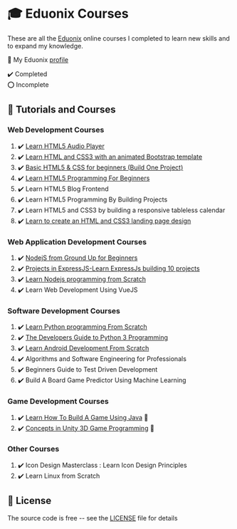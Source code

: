 # :mortar_board: Eduonix Courses

These are all the [Eduonix][eduonix] online courses I completed to learn new skills and to expand my knowledge.

:link: My Eduonix [profile](https://www.eduonix.com/u/quintin-henn)

:heavy_check_mark: Completed  
:o: Incomplete

## :beginner: Tutorials and Courses

### Web Development Courses

1. :heavy_check_mark: [Learn HTML5 Audio Player](learn-html5-audio-player)
2. :heavy_check_mark: [Learn HTML and CSS3 with an animated Bootstrap template](learn-html-and-css3-with-an-animated-bootstrap-template)
3. :heavy_check_mark: [Basic HTML5 & CSS for beginners (Build One Project)](basic-html5-css-for-beginners)
4. :heavy_check_mark: [Learn HTML5 Programming For Beginners](learn-html5-programming-for-beginners)
5. :heavy_check_mark: Learn HTML5 Blog Frontend
6. :heavy_check_mark: Learn HTML5 Programming By Building Projects
7. :heavy_check_mark: Learn HTML5 and CSS3 by building a responsive tableless calendar
8. :heavy_check_mark: [Learn to create an HTML and CSS3 landing page design](learn-to-create-landing-page)

### Web Application Development Courses

1. :heavy_check_mark: [NodejS from Ground Up for Beginners](nodejs-from-ground-up-for-beginners)
2. :heavy_check_mark: [Projects in ExpressJS-Learn ExpressJs building 10 projects](projects-in-expressjs-learn-expressjs-building-10-projects)
3. :heavy_check_mark: [Learn Nodejs programming from Scratch](learn-nodejs-programming-from-scratch)
4. :heavy_check_mark: Learn Web Development Using VueJS

### Software Development Courses

1. :heavy_check_mark: [Learn Python programming From Scratch](learn-python-programming-from-scratch)
2. :heavy_check_mark: [The Developers Guide to Python 3 Programming](developers-guide-to-python-3-programming)
3. :heavy_check_mark: [Learn Android Development From Scratch](android-development-scratch)
4. :heavy_check_mark: Algorithms and Software Engineering for Professionals
5. :heavy_check_mark: Beginners Guide to Test Driven Development
6. :heavy_check_mark: Build A Board Game Predictor Using Machine Learning

### Game Development Courses

1. :heavy_check_mark: [Learn How To Build A Game Using Java](https://github.com/learning-game-development/learning-java-game-development/blob/master/block-breaker-tutorial) :rocket:
2. :heavy_check_mark: [Concepts in Unity 3D Game Programming](https://github.com/learning-game-development/learning-unity-game-development/tree/master/Beginner-Guide-to-How-to-Make-a-Game-with-Unity) :rocket:

### Other Courses

1. :heavy_check_mark: Icon Design Masterclass : Learn Icon Design Principles
2. :heavy_check_mark: Learn Linux from Scratch

## :page_with_curl: License

The source code is free -- see the [LICENSE](LICENSE) file for details

[eduonix]: https://www.eduonix.com/

